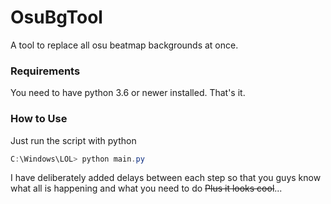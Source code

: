 # OsuBgTool
A tool to replace all osu beatmap backgrounds at once.

### Requirements
You need to have python 3.6 or newer installed. That's it.

### How to Use
Just run the script with python

```PowerShell
C:\Windows\LOL> python main.py
```

I have deliberately added delays between each step so that you guys know what all is happening and what you need to do ~~Plus it looks cool~~...
